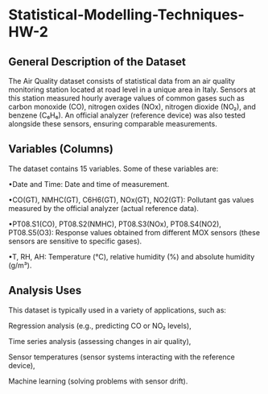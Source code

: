 # Statistical-Modelling-Techniques-HW-2
## General Description of the Dataset

The Air Quality dataset consists of statistical data from an air quality monitoring station located at road level in a unique area in Italy. Sensors at this station measured hourly average values ​​of common gases such as carbon monoxide (CO), nitrogen oxides (NOx), nitrogen dioxide (NO₂), and benzene (C₆H₆). An official analyzer (reference device) was also tested alongside these sensors, ensuring comparable measurements.
## Variables (Columns)

The dataset contains 15 variables. Some of these variables are:

•Date and Time: Date and time of measurement.

•CO(GT), NMHC(GT), C6H6(GT), NOx(GT), NO2(GT): Pollutant gas values ​​measured by the official analyzer (actual reference data).

•PT08.S1(CO), PT08.S2(NMHC), PT08.S3(NOx), PT08.S4(NO2), PT08.S5(O3): Response values ​​obtained from different MOX sensors (these sensors are sensitive to specific gases).

•T, RH, AH: Temperature (°C), relative humidity (%) and absolute humidity (g/m³).

## Analysis Uses

This dataset is typically used in a variety of applications, such as:

Regression analysis (e.g., predicting CO or NO₂ levels),

Time series analysis (assessing changes in air quality),

Sensor temperatures (sensor systems interacting with the reference device),

Machine learning (solving problems with sensor drift).
